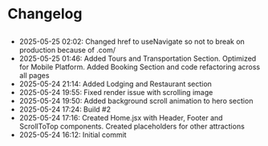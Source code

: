 # Changelog
## 
- 2025-05-25 02:02: Changed href to useNavigate so not to break on production because of .com/
- 2025-05-25 01:46: Added Tours and Transportation Section. Optimized for Mobile Platform. Added Booking Section and code refactoring across all pages
- 2025-05-24 21:14: Added Lodging and Restaurant section
- 2025-05-24 19:55: Fixed render issue with scrolling image
- 2025-05-24 19:50: Added background scroll animation to hero section
- 2025-05-24 17:24: Build #2
- 2025-05-24 17:16: Created Home.jsx with Header, Footer and ScrollToTop components. Created placeholders for other attractions
- 2025-05-24 16:12: Initial commit

